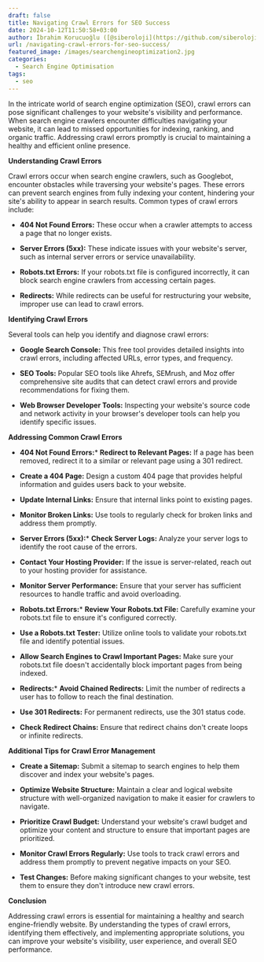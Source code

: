 ```yaml
---
draft: false
title: Navigating Crawl Errors for SEO Success
date: 2024-10-12T11:50:58+03:00
author: İbrahim Korucuoğlu ([@siberoloji](https://github.com/siberoloji))
url: /navigating-crawl-errors-for-seo-success/
featured_image: /images/searchengineoptimization2.jpg
categories:
  - Search Engine Optimisation
tags:
  - seo
---
```



In the intricate world of search engine optimization (SEO), crawl errors can pose significant challenges to your website's visibility and performance. When search engine crawlers encounter difficulties navigating your website, it can lead to missed opportunities for indexing, ranking, and organic traffic. Addressing crawl errors promptly is crucial to maintaining a healthy and efficient online presence.



**Understanding Crawl Errors**



Crawl errors occur when search engine crawlers, such as Googlebot, encounter obstacles while traversing your website's pages. These errors can prevent search engines from fully indexing your content, hindering your site's ability to appear in search results. Common types of crawl errors include:


* **404 Not Found Errors:** These occur when a crawler attempts to access a page that no longer exists.

* **Server Errors (5xx):** These indicate issues with your website's server, such as internal server errors or service unavailability.

* **Robots.txt Errors:** If your robots.txt file is configured incorrectly, it can block search engine crawlers from accessing certain pages.

* **Redirects:** While redirects can be useful for restructuring your website, improper use can lead to crawl errors.




**Identifying Crawl Errors**



Several tools can help you identify and diagnose crawl errors:


* **Google Search Console:** This free tool provides detailed insights into crawl errors, including affected URLs, error types, and frequency.

* **SEO Tools:** Popular SEO tools like Ahrefs, SEMrush, and Moz offer comprehensive site audits that can detect crawl errors and provide recommendations for fixing them.

* **Web Browser Developer Tools:** Inspecting your website's source code and network activity in your browser's developer tools can help you identify specific issues.




**Addressing Common Crawl Errors**


* **404 Not Found Errors:*** **Redirect to Relevant Pages:** If a page has been removed, redirect it to a similar or relevant page using a 301 redirect.

* **Create a 404 Page:** Design a custom 404 page that provides helpful information and guides users back to your website.

* **Update Internal Links:** Ensure that internal links point to existing pages.

* **Monitor Broken Links:** Use tools to regularly check for broken links and address them promptly.



* **Server Errors (5xx):*** **Check Server Logs:** Analyze your server logs to identify the root cause of the errors.

* **Contact Your Hosting Provider:** If the issue is server-related, reach out to your hosting provider for assistance.

* **Monitor Server Performance:** Ensure that your server has sufficient resources to handle traffic and avoid overloading.



* **Robots.txt Errors:*** **Review Your Robots.txt File:** Carefully examine your robots.txt file to ensure it's configured correctly.

* **Use a Robots.txt Tester:** Utilize online tools to validate your robots.txt file and identify potential issues.

* **Allow Search Engines to Crawl Important Pages:** Make sure your robots.txt file doesn't accidentally block important pages from being indexed.



* **Redirects:*** **Avoid Chained Redirects:** Limit the number of redirects a user has to follow to reach the final destination.

* **Use 301 Redirects:** For permanent redirects, use the 301 status code.

* **Check Redirect Chains:** Ensure that redirect chains don't create loops or infinite redirects.






**Additional Tips for Crawl Error Management**


* **Create a Sitemap:** Submit a sitemap to search engines to help them discover and index your website's pages.

* **Optimize Website Structure:** Maintain a clear and logical website structure with well-organized navigation to make it easier for crawlers to navigate.

* **Prioritize Crawl Budget:** Understand your website's crawl budget and optimize your content and structure to ensure that important pages are prioritized.

* **Monitor Crawl Errors Regularly:** Use tools to track crawl errors and address them promptly to prevent negative impacts on your SEO.

* **Test Changes:** Before making significant changes to your website, test them to ensure they don't introduce new crawl errors.




**Conclusion**



Addressing crawl errors is essential for maintaining a healthy and search engine-friendly website. By understanding the types of crawl errors, identifying them effectively, and implementing appropriate solutions, you can improve your website's visibility, user experience, and overall SEO performance.
